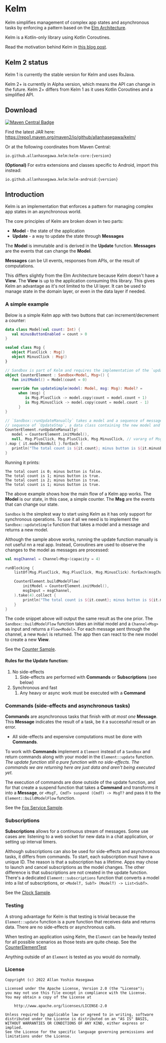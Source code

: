 # Kelm

Kelm simplifies management of complex app states and asynchronous tasks by enforcing a pattern
based on the [Elm Architecture](https://guide.elm-lang.org/architecture).

Kelm is a Kotlin-only library using Kotlin Coroutines.

Read the motivation behind Kelm in [this blog post](https://medium.com/android-frontier/kelm-kotlin-ui-architecture-ea91fb745478).

## Kelm 2 status

Kelm 1 is currently the stable version for Kelm and uses RxJava.

Kelm 2+ is currently in Alpha version, which means the API can change in the future.
Kelm 2+ differs from Kelm 1 as it uses Kotlin Coroutines and a simplified API.

## Download

[![Maven Central Badge](https://img.shields.io/maven-central/v/io.github.allanhasegawa.kelm/kelm-core?style=for-the-badge)](https://search.maven.org/artifact/io.github.allanhasegawa.kelm/kelm-core)

Find the latest JAR here: https://repo1.maven.org/maven2/io/github/allanhasegawa/kelm/

Or at the following coordinates from Maven Central:

```
io.github.allanhasegawa.kelm:kelm-core:{version}
```

**(Optional)** For extra extensions and classes specific to Android, import this instead:

```
io.github.allanhasegawa.kelm:kelm-android:{version}
```

## Introduction

Kelm is an implementation that enforces a pattern for managing complex app states in an asynchronous world.

The core principles of Kelm are broken down in two parts:

- **Model** - the state of the application
- **Update** - a way to update the state through **Messages**

The **Model** is immutable and is derived in the **Update** function.
**Messages** are the events that can change the **Model**.

**Messages** can be UI events, responses from APIs, or the result of computations.

This differs slightly from the Elm Architecture because Kelm doesn't have a **View**. The **View**
is up to the application consuming this library. This gives Kelm an advantage as it's not limited to
the UI layer. It can be used to manage state in the domain layer, or even in the data layer if needed.

### A simple example

Below is a simple Kelm app with two buttons that can increment/decrement a counter:

```kotlin
data class Model(val count: Int) {
   val minusButtonEnabled = count > 0
}

sealed class Msg {
   object PlusClick : Msg()
   object MinusClick : Msg()
}

// Sandbox is part of Kelm and requires the implementation of the `updateSimple` function
object CounterElement : Sandbox<Model, Msg>() {
   fun initModel() = Model(count = 0)

   override fun updateSimple(model: Model, msg: Msg): Model? =
      when (msg) {
         is Msg.PlusClick -> model.copy(count = model.count + 1)
         is Msg.MinusClick -> model.copy(count = model.count - 1)
      }
}

// `Sandbox::runUpdateManually` takes a model and a sequence of messages and returns a
// sequence of `UpdateStep`, a data class containing the new model and more.
CounterElement.runUpdateManually(
   model = CounterElement.initModel(),
   null, Msg.PlusClick, Msg.PlusClick, Msg.MinusClick, // vararg of Msg
).map { it.modelNonNull }.forEach {
   println("The total count is ${it.count}; minus button is ${it.minusButtonEnabled}.")
}
``` 

Running it prints:

```
The total count is 0; minus button is false.
The total count is 1; minus button is true.
The total count is 2; minus button is true.
The total count is 1; minus button is true.
```

The above example shows how the main flow of a Kelm app works.
The **Model** is our state, in this case, a simple counter. The **Msg** are the events that can
change our state.

`Sandbox` is the simplest way to start using Kelm as it has only support for synchronous operations.
To use it all we need is to implement the `Sandbox::updateSimple` function that takes a model and a
message and returns a new model.

Although the sample above works, running the update function manually is not useful nn a real app.
Instead, Coroutines are used to observe the changes to the model as messages are processed:

```kotlin
val msgChannel = Channel<Msg>(capacity = 4)

runBlocking {
    listOf(Msg.PlusClick, Msg.PlusClick, Msg.MinusClick).forEach(msgChannel::trySend)

    CounterElement.buildModelFlow(
        initModel = CounterElement.initModel(),
        msgInput = msgChannel,
    ).take(4).collect {
        println("The total count is ${it.count}; minus button is ${it.minusButtonEnabled}.")
    }
}
```

The code snippet above will output the same result as the one prior. The `Sandbox::buildModelFlow`
function takes an initial model and a `Channel<Msg>` as input and returns a `Flow<Model>`.
For each message sent through the channel, a new `Model` is returned. The app then can react to
the new model to create a new **View**.

See the [Counter Sample](sample-android/src/main/java/kelm/sample/simpleSample).

#### Rules for the **Update** function:

1. No side-effects
   1. Side-effects are performed with **Commands** or **Subscriptions** (see below)
1. Synchronous and fast
   1. Any heavy or async work must be executed with a **Command** 

### Commands (side-effects and asynchronous tasks)

**Commands** are asynchronous tasks that finish with *at most one* **Message**.
This **Message** indicates the result of a task, be it a successful result
or an error.

* All side-effects and expensive computations must be done with **Commands**.

To work with **Commands** implement a `Element` instead of a `Sandbox` and
return commands along with your model in the `Element::update` function. *The update function
still a pure function with no side-effects. The commands we are returning here are just data and
aren't being executed yet.*

The execution of commands are done outside of the update function, and for that create a suspend
function that takes a **Command** and transforms it into a **Message**,
or `<MsgT, CmdT> suspend (CmdT) -> MsgT?` and pass it to the `Element::buildModelFlow` function.

See the [Fox Service Sample](sample-android/src/main/java/kelm/sample/commandSample).

### Subscriptions

**Subscriptions** allows for a continuous stream of messages. Some use cases are:
listening to a web socket for new data in a chat application, or setting up interval timers.

Although subscriptions can also be used for side-effects and asynchronous tasks, it differs from
commands. To start, each subscription must have a unique ID. The reason is that a subscription
has a lifetime. Apps may chose to launch and cancel subscriptions as the model changes.
The other difference is that subscriptions are not created in the update function. There's a
dedicated `Element::subscriptions` function that converts a model into a list of subscriptions, or
`<ModelT, SubT> (ModelT) -> List<SubT>`.

See the [Clock Sample](sample-android/src/main/java/kelm/sample/subscriptionSample).

### Testing

A strong advantage for Kelm is that testing is trivial because the `Element::update` function is
a pure function that receives data and returns data. There are no side-effects or asynchronous calls.

When testing an application using Kelm, the `Element` can be heavily tested for all possible scenarios
as those tests are quite cheap. See the [CounterElementTest](sample-android/src/test/java/kelm/sample/CounterElementTest.kt)

Anything outside of an `Element` is tested as you would do normally.

### License

```
Copyright (c) 2022 Allan Yoshio Hasegawa

Licensed under the Apache License, Version 2.0 (the "License");
you may not use this file except in compliance with the License.
You may obtain a copy of the License at

    http://www.apache.org/licenses/LICENSE-2.0

Unless required by applicable law or agreed to in writing, software
distributed under the License is distributed on an "AS IS" BASIS,
WITHOUT WARRANTIES OR CONDITIONS OF ANY KIND, either express or implied.
See the License for the specific language governing permissions and
limitations under the License.
```
